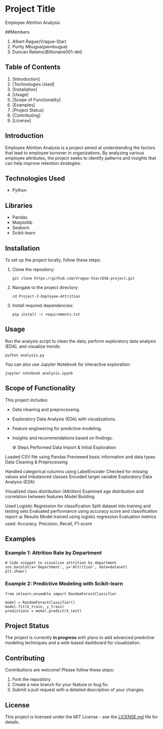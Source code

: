 
# Project Title

Employee Attrition Analysis

##Members

1. Albert Rague(Vrague-Star)
2. Purity Mbugua(pwmbugua)
3. Duncan Ratemo(Billionaire001-del)

## Table of Contents

1. [Introduction]
2. [Technologies Used]
3. [Installation]
4. [Usage]
5. [Scope of Functionality]
6. [Examples]
7. [Project Status]
8. [Contributing]
9. [License]

## Introduction

Employee Attrition Analysis is a project aimed at understanding the factors that lead to employee turnover in organizations. By analyzing various employee attributes, the project seeks to identify patterns and insights that can help improve retention strategies.

## Technologies Used

- Python

## Libraries

- Pandas
- Matplotlib
- Seaborn
- Scikit-learn

## Installation

To set up the project locally, follow these steps:

1. Clone the repository:
   ```
   git clone https://github.com/Vrague-Star/DSA-project.git
   ```
2. Navigate to the project directory:
   ```
   cd Project-2-Employee-Attrition
   ```
3. Install required dependencies:
   ```
   pip install -r requirements.txt
   ```

## Usage

Run the analysis script to clean the data, perform exploratory data analysis (EDA), and visualize trends:
```
python analysis.py
```

You can also use Jupyter Notebook for interactive exploration:
```
jupyter notebook analysis.ipynb
```

## Scope of Functionality

This project includes:
- Data cleaning and preprocessing.
- Exploratory Data Analysis (EDA) with visualizations.
- Feature engineering for predictive modeling.
- Insights and recommendations based on findings.

  ⚙️ Steps Performed
Data Import & Initial Exploration

Loaded CSV file using Pandas
Previewed basic information and data types
Data Cleaning & Preprocessing

Handled categorical columns using LabelEncoder
Checked for missing values and imbalanced classes
Encoded target variable
Exploratory Data Analysis (EDA)

Visualized class distribution (Attrition)
Examined age distribution and correlation between features
Model Building

Used Logistic Regression for classification
Split dataset into training and testing sets
Evaluated performance using accuracy score and classification report
📊 Results
Model trained using logistic regression
Evaluation metrics used: Accuracy, Precision, Recall, F1-score


## Examples

### Example 1: Attrition Rate by Department
```
# Code snippet to visualize attrition by department
sns.barplot(x='Department', y='Attrition', data=dataset)
plt.show()
```

### Example 2: Predictive Modeling with Scikit-learn
```
from sklearn.ensemble import RandomForestClassifier

model = RandomForestClassifier()
model.fit(X_train, y_train)
predictions = model.predict(X_test)
```

## Project Status

The project is currently **in progress** with plans to add advanced predictive modeling techniques and a web-based dashboard for visualization.

## Contributing

Contributions are welcome! Please follow these steps:
1. Fork the repository.
2. Create a new branch for your feature or bug fix.
3. Submit a pull request with a detailed description of your changes.

## License

This project is licensed under the MIT License - see the [LICENSE.md](LICENSE.md) file for details.
```

